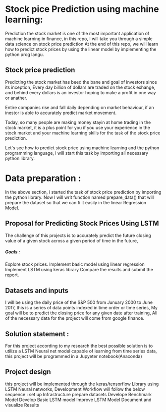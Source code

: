 # Stock pice Prediction using machine learning: 

Prediction the stock market is one of the most important application of machine learning in finance, in this repo, I will take you through a simple data science on stock price prediction
At the end of this repo, we will learn how to predict stock prices by using the linear model by implementing the python prog langu.

## Stock price prediction
Predicting the stock market has beed the bane and goal of investors since its inception, Every day billion of dollars are traded on the stock exhange, and behind every dollars is an investor hoping to make a profit in one way or anather.

Entire companies rise and fall daily depending on market behaviour, if an inestor is able to accurately predict market movement.

Today, so many people are making money stayin at home trading in the stock market, it is a plus point for you if you use your experience in the stock market and your machine learning skills for the task of the stock price prediction.

Let's see how to predict stock price using machine learning and the python programming language, i will start this task by importing all necessary python library.

# Data preparation : 
In the above section, i started the task of stock price prediction by importing the python library. Now I will writ function named prepare_data() that will prepare the dataset so that we can fi it easily in the linear Regression Model.

## Proposal for Predicting Stock Prices Using LSTM

The challenge of this projects is to accurately predict the future closing value of a given stock across a given period of time in the future,
##### Goals : 
Explore stock prices.
Implement basic model using linear regression
Implement LSTM using keras library
Compare the results and submit the report.
## Datasets and inputs 
I will be using the daily price of the S&P 500 from Junuary 2000 to June 2017, this is a series of data points indexed in time order or time series, My goal will be to predict the closing price for any given date after training, All of the necessary data for the project will come from google finance.
## Solution statement :
For this project according to my research the best possible solution is to utilize a LSTM Neural net model capable of learning from time series data, this project will be programmed in a Jupyeter notebook(Anaconda)
## Project design
this project will be implemented through the keras/tensorflow Library using LSTM Neural networks, Development Workflow will follow the below sequence :
    set up Infrastructure
    prepare datasets
    Develope Benchmark Model 
    Develop Basic LSTM model 
    Improve LSTM Model
    Document and visualize Results
    